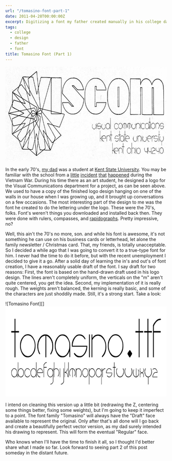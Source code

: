 ```yaml
---
url: "/tomasino-font-part-1"
date: 2011-04-28T00:00:00Z
excerpt: Digitizing a font my father created manually in his college days as homage and gift.
tags:
  - college
  - design
  - father
  - font
title: Tomasino Font (Part 1)
---
```


<img width="750" height="295" layout="responsive" src="//raw.githubusercontent.com/jamestomasino/Font/master/viscom.jpg" alt="Viscom Logo"></img>

In the early 70's, [my dad][] was a student at [Kent State
University][]. You may be familiar with the school from a [little][]
[incident][] [that][] [happened][] during the Vietnam War. During his
time there as an art student, he designed a logo for the Visual
Communications department for a project, as can be seen above. We used
to have a copy of the finished logo design hanging on one of the walls
in our house when I was growing up, and it brought up conversations on a
few occasions. The most interesting part of the design to me was the
font he created to do the lettering under the logo. These were the 70's,
folks. Font's weren't things you downloaded and installed back then.
They were done with rulers, compasses, and [rapidographs][]. Pretty
impressive, no?

Well, this ain't the 70's no more, son. and while his font is awesome,
it's not something he can use on his business cards or letterhead, let
alone the family newsletter / Christmas card. That, my friends, is
totally unacceptable. So I decided a while ago that I was going to
convert it to a true-type font for him. I never had the time to do it
before, but with the recent unemployment I decided to give it a go.
After a solid day of learning the in's and out's of font creation, I
have a reasonably usable draft of the font. I say draft for two reasons:
First, the font is based on the hand-drawn draft used in his logo
design. The lines aren't completely uniform, the verticals on the "m"
aren't quite centered, you get the idea. Second, my implementation of it
is really rough. The weights aren't balanced, the kerning is really
basic, and some of the characters are just shoddily made. Still, it's a
strong start. Take a look:

![Tomasino Font][]
<img width="750" height="281" layout="responsive" src="//raw.githubusercontent.com/jamestomasino/Font/master/tomasino.jpg" alt="Viscom Logo"></img>

I intend on cleaning this version up a little bit (redrawing the Z,
centering some things better, fixing some weights), but I'm going to
keep it imperfect to a point. The font family "Tomasino" will always
have the "Draft" face available to represent the original. Only after
that's all done will I go back and create a beautifully perfect vector
version, as my dad surely intended his drawing to represent. This will
form the eventual "Regular" face.

Who knows when I'll have the time to finish it all, so I thought I'd
better share what I made so far. Look forward to seeing part 2 of this
post someday in the distant future.

  [my dad]: //www.linkedin.com/pub/mike-tomasino/7/b69/571
    "Mike Tomasino"
  [Kent State University]: //www.kent.edu/ "Kent State University"
  [little]: //ce-wiki.wikispaces.com/file/view/kent_state_massacre.jpg/189697076/kent_state_massacre.jpg
    "Kent State Shooting"
  [incident]: //en.wikipedia.org/wiki/Kent_State_shootings
    "Kent State Shootings"
  [that]: //www.youtube.com/watch?v=a6irfBMm48g
    "Kent State Shootings"
  [happened]: //www.usatoday.com/news/nation/2010-05-03-kent-state_N.htm
    "Kent State Shootings"
  [rapidographs]: //en.wikipedia.org/wiki/Technical_pen
    "rapidograph"
